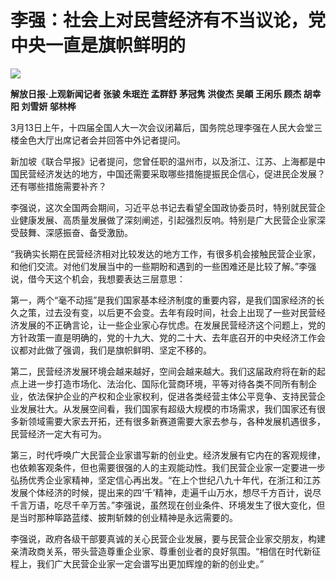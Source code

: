 # 李强：社会上对民营经济有不当议论，党中央一直是旗帜鲜明的

![](https://inews.gtimg.com/om_bt/OtiK7SnvSeLaTEfYFkxaaUBUgbbR2B2AjuVmDldXJkCqEAA/1000)

**解放日报·上观新闻记者 张骏 朱珉迕 孟群舒 茅冠隽 洪俊杰 吴頔 王闲乐 顾杰 胡幸阳 刘雪妍 邬林桦**

3月13日上午，十四届全国人大一次会议闭幕后，国务院总理李强在人民大会堂三楼金色大厅出席记者会并回答中外记者提问。

新加坡《联合早报》记者提问，您曾任职的温州市，以及浙江、江苏、上海都是中国民营经济发达的地方，中国还需要采取哪些措施提振民企信心，促进民企发展？还有哪些措施需要补齐？

李强说，这次全国两会期间，习近平总书记去看望全国政协委员时，特别就民营企业健康发展、高质量发展做了深刻阐述，引起强烈反响。特别是广大民营企业家深受鼓舞、深感振奋、备受激励。

“我确实长期在民营经济相对比较发达的地方工作，有很多机会接触民营企业家，和他们交流。对他们发展当中的一些期盼和遇到的一些困难还是比较了解。”李强说，借今天这个机会，我想要表达三层意思：

第一，两个“毫不动摇”是我们国家基本经济制度的重要内容，是我们国家经济的长久之策，过去没有变，以后更不会变。去年有段时间，社会上出现了一些对民营经济发展的不正确言论，让一些企业家心存忧虑。在发展民营经济这个问题上，党的方针政策一直是明确的，党的十九大、党的二十大、去年底召开的中央经济工作会议都对此做了强调，我们是旗帜鲜明、坚定不移的。

第二，民营经济发展环境会越来越好，空间会越来越大。我们这届政府将在新的起点上进一步打造市场化、法治化、国际化营商环境，平等对待各类不同所有制企业，依法保护企业的产权和企业家权利，促进各类经营主体公平竞争、支持民营企业发展壮大。从发展空间看，我们国家有超级大规模的市场需求，我们国家还有很多新领域需要大家去开拓，还有很多新赛道需要大家去参与，各种发展机遇很多，民营经济一定大有可为。

第三，时代呼唤广大民营企业家谱写新的创业史。经济发展有它内在的客观规律，也依赖客观条件，但也需要很强的人的主观能动性。我们民营企业家一定要进一步弘扬优秀企业家精神，坚定信心再出发。“在上个世纪八九十年代，在浙江和江苏发展个体经济的时候，提出来的四‘千’精神，走遍千山万水，想尽千方百计，说尽千言万语，吃尽千辛万苦。”李强说，虽然现在创业条件、环境发生了很大变化，但是当时那种筚路蓝缕、披荆斩棘的创业精神是永远需要的。

李强说，政府各级干部要真诚的关心民营企业发展，要与民营企业家交朋友，构建亲清政商关系，带头营造尊重企业家、尊重创业者的良好氛围。“相信在时代新征程上，我们广大民营企业家一定会谱写出更加辉煌的新的创业史。”


